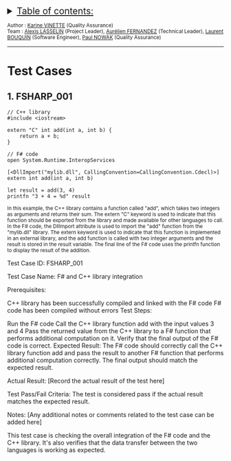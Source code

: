 <details>
<summary style="text-decoration: underline; font-size:150%">Table of contents:</summary>

1. [FSHARP_001](#1-fsharp_001)
2. [Addition](#2-addition)
3. [Loop for](#3-loop-for)
4. [If statement](#4-if-statement)
5. [Class](#5-class)
6. [Tuple](#6-tuple)
    
</details>
 
<sub> Author : [Karine VINETTE](https://www.linkedin.com/in/karine-vinette-63911b1b8/) (Quality Assurance) </sub><br>
<sub> Team : [Alexis LASSELIN](https://www.linkedin.com/in/alexis-lasselin-318649251/) (Project Leader), [Aurélien FERNANDEZ](https://www.linkedin.com/in/aurélien-fernandez-4971201b8/) (Technical Leader), [Laurent BOUQUIN](https://www.linkedin.com/in/laurent-bouquin-60911a1b8/) (Software Engineer), [Paul NOWAK](https://www.linkedin.com/in/paul-nowak-0757a61a7/) (Quality Assurance) </sub>

---
<h1>Test Cases</h1>


## 1. FSHARP_001
```
// C++ library
#include <iostream>

extern "C" int add(int a, int b) {
    return a + b;
}

// F# code
open System.Runtime.InteropServices

[<DllImport("mylib.dll", CallingConvention=CallingConvention.Cdecl)>]
extern int add(int a, int b)

let result = add(3, 4)
printfn "3 + 4 = %d" result
```
<sub>In this example, the C++ library contains a function called "add", which takes two integers as arguments and returns their sum. The extern "C" keyword is used to indicate that this function should be exported from the library and made available for other languages to call.
In the F# code, the DllImport attribute is used to import the "add" function from the "mylib.dll" library. The extern keyword is used to indicate that this function is implemented in an external library, and the add function is called with two integer arguments and the result is stored in the result variable. The final line of the F# code uses the printfn function to display the result of the addition.</sub>

Test Case ID: FSHARP_001

Test Case Name: F# and C++ library integration

Prerequisites:

C++ library has been successfully compiled and linked with the F# code
F# code has been compiled without errors
Test Steps:

Run the F# code
Call the C++ library function add with the input values 3 and 4
Pass the returned value from the C++ library to a F# function that performs additional computation on it.
Verify that the final output of the F# code is correct.
Expected Result:
The F# code should correctly call the C++ library function add and pass the result to another F# function that performs additional computation correctly. The final output should match the expected result.

Actual Result: [Record the actual result of the test here]

Test Pass/Fail Criteria: The test is considered pass if the actual result matches the expected result.

Notes: [Any additional notes or comments related to the test case can be added here]

This test case is checking the overall integration of the F# code and the C++ library. It's also verifies that the data transfer between the two languages is working as expected. 
